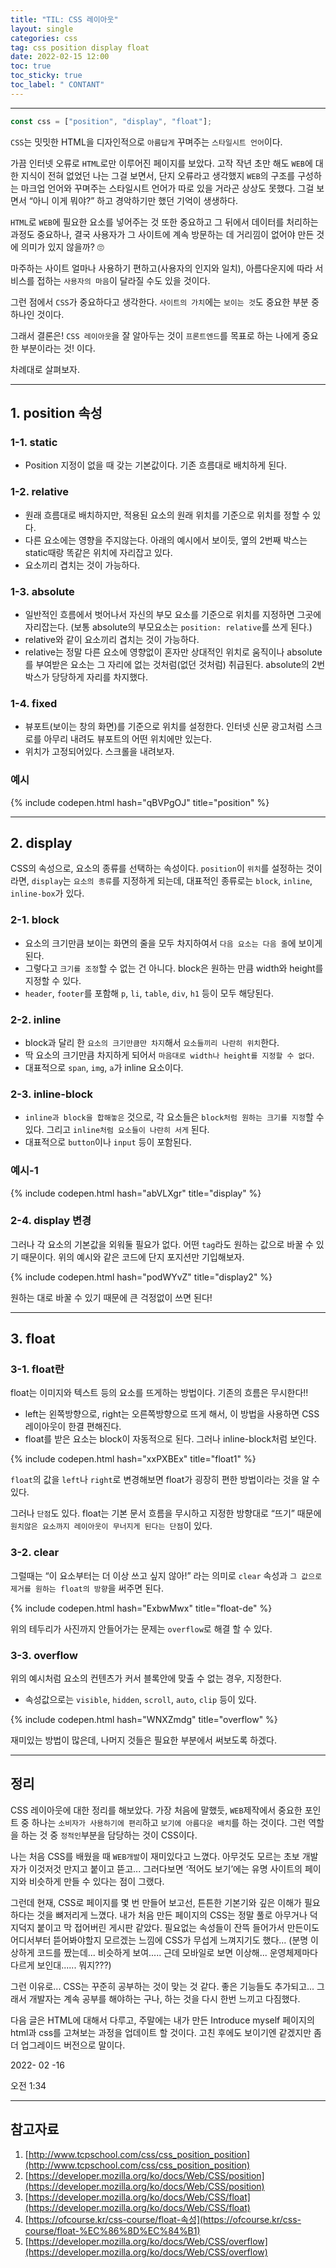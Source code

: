 ```yaml
---
title: "TIL: CSS 레이아웃"
layout: single
categories: css
tag: css position display float
date: 2022-02-15 12:00
toc: true
toc_sticky: true
toc_label: " CONTANT"
---
```


---

```jsx
const css = ["position", "display", "float"];
```

`CSS`는 밋밋한 HTML을 디자인적으로 `아름답게` 꾸며주는 `스타일시트 언어`이다.

가끔 인터넷 오류로 `HTML`로만 이루어진 페이지를 보았다. 고작 작년 초만 해도 `WEB`에 대한 지식이 전혀 없었던 나는 그걸 보면서, 단지 오류라고 생각했지 `WEB`의 구조를 구성하는 마크업 언어와 꾸며주는 스타일시트 언어가 따로 있을 거라곤 상상도 못했다. 그걸 보면서 “아니 이게 뭐야?” 하고 경악하기만 했던 기억이 생생하다.

`HTML`로 `WEB`에 필요한 요소를 넣어주는 것 또한 중요하고 그 뒤에서 데이터를 처리하는 과정도 중요하나, 결국 사용자가 그 사이트에 계속 방문하는 데 거리낌이 없어야 만든 것에 의미가 있지 않을까? 🙄

마주하는 사이트 얼마나 사용하기 편하고(사용자의 인지와 일치), 아름다운지에 따라 서비스를 접하는 `사용자의 마음`이 달라질 수도 있을 것이다.

그런 점에서 `CSS`가 중요하다고 생각한다. `사이트의 가치`에는 `보이는 것`도 중요한 부분 중 하나인 것이다.

그래서 결론은! `CSS 레이아웃`을 잘 알아두는 것이 `프론트엔드`를 목표로 하는 나에게 중요한 부분이라는 것! 이다.

차례대로 살펴보자.

---

## 1. position 속성

### 1-1. static

- Position 지정이 없을 때 갖는 기본값이다. 기존 흐름대로 배치하게 된다.

### 1-2. relative

- 원래 흐름대로 배치하지만, 적용된 요소의 원래 위치를 기준으로 위치를 정할 수 있다.
- 다른 요소에는 영향을 주지않는다. 아래의 예시에서 보이듯, 옆의 2번째 박스는 static때랑 똑같은 위치에 자리잡고 있다.
- 요소끼리 겹치는 것이 가능하다.

### 1-3. absolute

- 일반적인 흐름에서 벗어나서 자신의 부모 요소를 기준으로 위치를 지정하면 그곳에 자리잡는다. (보통 absolute의 부모요소는 `position: relative`를 쓰게 된다.)
- relative와 같이 요소끼리 겹치는 것이 가능하다.
- relative는 정말 다른 요소에 영향없이 혼자만 상대적인 위치로 움직이나 absolute를 부여받은 요소는 그 자리에 없는 것처럼(없던 것처럼) 취급된다. absolute의 2번 박스가 당당하게 자리를 차지했다.

### 1-4. fixed

- 뷰포트(보이는 창의 화면)를 기준으로 위치를 설정한다. 인터넷 신문 광고처럼 스크로를 아무리 내려도 뷰포트의 어떤 위치에만 있는다.
- 위치가 고정되어있다. 스크롤을 내려보자.

### 예시

{% include codepen.html hash="qBVPgOJ" title="position" %}

---

## 2. display

CSS의 속성으로, 요소의 종류를 선택하는 속성이다. `position`이 `위치`를 설정하는 것이라면, `display`는 `요소의 종류`를 지정하게 되는데, 대표적인 종류로는 `block`, `inline`, `inline-box`가 있다.

### 2-1. block

- 요소의 크기만큼 보이는 화면의 줄을 모두 차지하여서 `다음 요소는 다음 줄`에 보이게 된다.
- 그렇다고 `크기를 조정`할 수 없는 건 아니다. block은 원하는 만큼 width와 height를 지정할 수 있다.
- `header`, `footer`를 포함해 `p`, `li`, `table`, `div`, `h1` 등이 모두 해당된다.

### 2-2. inline

- block과 달리 한 `요소의 크기만큼만 차지`해서 `요소들끼리 나란히 위치`한다.
- 딱 요소의 크기만큼 차지하게 되어서 `마음대로 width나 height를 지정할 수 없다`.
- 대표적으로 `span`, `img`, `a`가 inline 요소이다.

### 2-3. inline-block

- `inline과 block을 합해놓은` 것으로, 각 요소들은 `block처럼 원하는 크기를 지정`할 수 있다. 그리고 `inline처럼 요소들이 나란히 서게` 된다.
- 대표적으로 `button`이나 `input` 등이 포함된다.

### 예시-1

{% include codepen.html hash="abVLXgr" title="display" %}

### 2-4. display 변경

그러나 각 요소의 기본값을 외워둘 필요가 없다. 어떤 `tag`라도 원하는 값으로 바꿀 수 있기 때문이다. 위의 예시와 같은 코드에 단지 포지션만 기입해보자.

{% include codepen.html hash="podWYvZ" title="display2" %}

원하는 대로 바꿀 수 있기 때문에 큰 걱정없이 쓰면 된다!

---

## 3. float

### 3-1. float란

float는 이미지와 텍스트 등의 요소를 뜨게하는 방법이다. 기존의 흐름은 무시한다!!

- left는 왼쪽방향으로, right는 오른쪽방향으로 뜨게 해서, 이 방법을 사용하면 CSS 레이아웃이 한결 편해진다.
- float를 받은 요소는 block이 자동적으로 된다. 그러나 inline-block처럼 보인다.

{% include codepen.html hash="xxPXBEx" title="float1" %}

`float`의 값을 `left`나 `right`로 변경해보면 float가 굉장히 편한 방법이라는 것을 알 수 있다.

그러나 `단점`도 있다. float는 기본 문서 흐름을 무시하고 지정한 방향대로 “뜨기” 때문에 `원치않은 요소까지 레이아웃이 무너지게 된다는 단점`이 있다.

### 3-2. clear

그럴때는 “이 요소부터는 더 이상 쓰고 싶지 않아!” 라는 의미로 `clear` 속성과 `그 값으로 제거를 원하는 float의 방향`을 써주면 된다.

{% include codepen.html hash="ExbwMwx" title="float-de" %}

위의 테두리가 사진까지 안들어가는 문제는 `overflow`로 해결 할 수 있다.

### 3-3. overflow

위의 예시처럼 요소의 컨텐츠가 커서 블록안에 맞출 수 없는 경우, 지정한다.

- 속성값으로는 `visible`, `hidden`, `scroll`, `auto`, `clip` 등이 있다.

{% include codepen.html hash="WNXZmdg" title="overflow" %}

재미있는 방법이 많은데, 나머지 것들은 필요한 부분에서 써보도록 하겠다.

---

## 정리

CSS 레이아웃에 대한 정리를 해보았다. 가장 처음에 말했듯, `WEB`제작에서 중요한 포인트 중 하나는 `소비자가 사용하기에 편리`하고 `보기에 아름다운 배치`를 하는 것이다. 그런 역할을 하는 것 중 `정적인`부분을 담당하는 것이 CSS이다.

나는 처음 CSS를 배웠을 때 `WEB개발`이 재미있다고 느꼈다. 아무것도 모르는 초보 개발자가 이것저것 만지고 붙이고 뜯고... 그러다보면 ‘적어도 보기’에는 유명 사이트의 페이지와 비슷하게 만들 수 있다는 점이 그랬다.

그런데 현재, CSS로 페이지를 몇 번 만들어 보고선, 튼튼한 기본기와 깊은 이해가 필요하다는 것을 뼈저리게 느꼈다. 내가 처음 만든 페이지의 CSS는 정말 풀로 아무거나 덕지덕지 붙이고 막 접어버린 게시판 같았다. 필요없는 속성들이 잔뜩 들어가서 만든이도 어디서부터 뜯어봐야할지 모르겠는 느낌에 CSS가 무섭게 느껴지기도 했다... (분명 이상하게 코드를 짰는데... 비슷하게 보여..... 근데 모바일로 보면 이상해... 운영체제마다 다르게 보인대...... 뭐지???)

그런 이유로... CSS는 꾸준히 공부하는 것이 맞는 것 같다. 좋은 기능들도 추가되고... 그래서 개발자는 계속 공부를 해야하는 구나, 하는 것을 다시 한번 느끼고 다짐했다.

다음 글은 HTML에 대해서 다루고, 주말에는 내가 만든 Introduce myself 페이지의 html과 css를 고쳐보는 과정을 업데이트 할 것이다. 고친 후에도 보이기엔 같겠지만 좀 더 업그레이드 버전으로 말이다.

2022- 02 -16

오전 1:34

---

## 참고자료

1.  [http://www.tcpschool.com/css/css_position_position](http://www.tcpschool.com/css/css_position_position)
2.  [https://developer.mozilla.org/ko/docs/Web/CSS/position](https://developer.mozilla.org/ko/docs/Web/CSS/position)
3.  [https://developer.mozilla.org/ko/docs/Web/CSS/float](https://developer.mozilla.org/ko/docs/Web/CSS/float)
4.  [https://ofcourse.kr/css-course/float-속성](https://ofcourse.kr/css-course/float-%EC%86%8D%EC%84%B1)
5.  [https://developer.mozilla.org/ko/docs/Web/CSS/overflow](https://developer.mozilla.org/ko/docs/Web/CSS/overflow)
